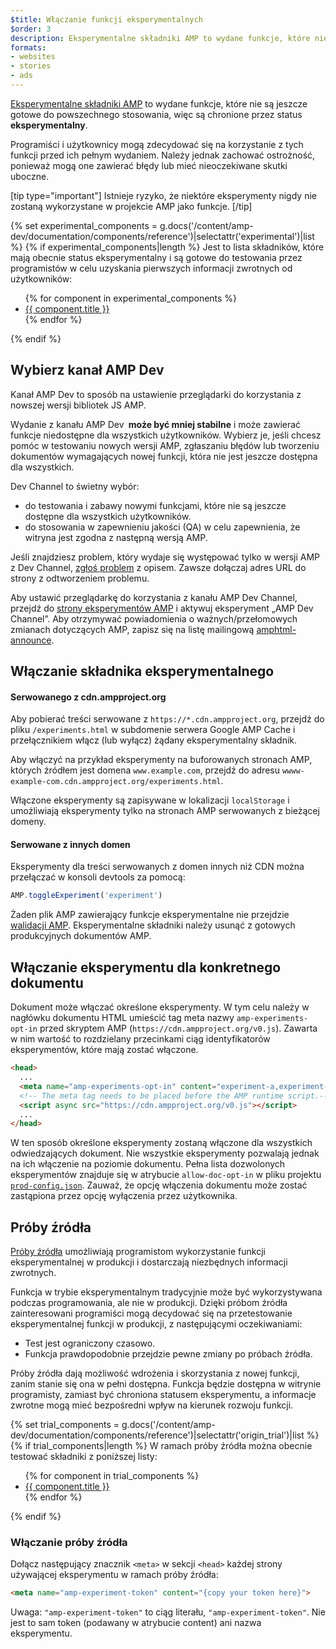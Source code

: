 ```yaml
---
$title: Włączanie funkcji eksperymentalnych
$order: 3
description: Eksperymentalne składniki AMP to wydane funkcje, które nie są jeszcze gotowe do powszechnego stosowania, więc są chronione przez status eksperymentalny.
formats:
- websites
- stories
- ads
---
```


[Eksperymentalne składniki AMP](https://github.com/ampproject/amphtml/tree/master/tools/experiments) to wydane funkcje, które nie są jeszcze gotowe do powszechnego stosowania, więc są chronione przez status **eksperymentalny**.

Programiści i użytkownicy mogą zdecydować się na korzystanie z tych funkcji przed ich pełnym wydaniem. Należy jednak zachować ostrożność, ponieważ mogą one zawierać błędy lub mieć nieoczekiwane skutki uboczne.

[tip type="important"] Istnieje ryzyko, że niektóre eksperymenty nigdy nie zostaną wykorzystane w projekcie AMP jako funkcje. [/tip]

{% set experimental_components = g.docs('/content/amp-dev/documentation/components/reference')|selectattr('experimental')|list %} {% if experimental_components|length %} Jest to lista składników, które mają obecnie status eksperymentalny i są gotowe do testowania przez programistów w celu uzyskania pierwszych informacji zwrotnych od użytkowników:


<ul> {% for component in experimental_components %}   <li><a href="%7B%7B%20component.url.path%20%7D%7D">{{ component.title }}</a></li> {% endfor %} </ul> {% endif %}

## Wybierz kanał AMP Dev

Kanał AMP Dev to sposób na ustawienie przeglądarki do korzystania z nowszej wersji bibliotek JS AMP.

Wydanie z kanału AMP Dev **&nbsp;może być mniej stabilne** i może zawierać funkcje niedostępne dla wszystkich użytkowników. Wybierz je, jeśli chcesz pomóc w testowaniu nowych wersji AMP, zgłaszaniu błędów lub tworzeniu dokumentów wymagających nowej funkcji, która nie jest jeszcze dostępna dla wszystkich.

Dev Channel to świetny wybór:

- do testowania i zabawy nowymi funkcjami, które nie są jeszcze dostępne dla wszystkich użytkowników.
- do stosowania w zapewnieniu jakości (QA) w celu zapewnienia, że witryna jest zgodna z następną wersją AMP.

Jeśli znajdziesz problem, który wydaje się występować tylko w wersji AMP z Dev Channel, [zgłoś problem](https://github.com/ampproject/amphtml/issues/new) z opisem. Zawsze dołączaj adres URL do strony z odtworzeniem problemu.

Aby ustawić przeglądarkę do korzystania z kanału AMP Dev Channel, przejdź do [strony eksperymentów AMP](https://cdn.ampproject.org/experiments.html) i aktywuj eksperyment „AMP Dev Channel”. Aby otrzymywać powiadomienia o ważnych/przełomowych zmianach dotyczących AMP, zapisz się na listę mailingową [amphtml-announce](https://groups.google.com/forum/#!forum/amphtml-announce).

## Włączanie składnika eksperymentalnego

#### Serwowanego z cdn.ampproject.org

Aby pobierać treści serwowane z `https://*.cdn.ampproject.org`, przejdź do pliku `/experiments.html` w subdomenie serwera Google AMP Cache i przełącznikiem włącz (lub wyłącz) żądany eksperymentalny składnik.

Aby włączyć na przykład eksperymenty na buforowanych stronach AMP, których źródłem jest domena `www.example.com`, przejdź do adresu `wwww-example-com.cdn.ampproject.org/experiments.html`.

Włączone eksperymenty są zapisywane w lokalizacji `localStorage` i umożliwiają eksperymenty tylko na stronach AMP serwowanych z bieżącej domeny.

#### Serwowane z innych domen

Eksperymenty dla treści serwowanych z domen innych niż CDN można przełączać w konsoli devtools za pomocą:

```js
AMP.toggleExperiment('experiment')
```

Żaden plik AMP zawierający funkcje eksperymentalne nie przejdzie [walidacji AMP](validation-workflow/validate_amp.md). Eksperymentalne składniki należy usunąć z gotowych produkcyjnych dokumentów AMP.

## Włączanie eksperymentu dla konkretnego dokumentu

Dokument może włączać określone eksperymenty. W tym celu należy w nagłówku dokumentu HTML umieścić tag meta nazwy `amp-experiments-opt-in` przed skryptem AMP (`https://cdn.ampproject.org/v0.js`). Zawarta w nim wartość to rozdzielany przecinkami ciąg identyfikatorów eksperymentów, które mają zostać włączone.

```html
<head>
  ...
  <meta name="amp-experiments-opt-in" content="experiment-a,experiment-b">
  <!-- The meta tag needs to be placed before the AMP runtime script.-->
  <script async src="https://cdn.ampproject.org/v0.js"></script>
  ...
</head>
```

W ten sposób określone eksperymenty zostaną włączone dla wszystkich odwiedzających dokument. Nie wszystkie eksperymenty pozwalają jednak na ich włączenie na poziomie dokumentu. Pełna lista dozwolonych eksperymentów znajduje się w atrybucie `allow-doc-opt-in` w pliku projektu [`prod-config.json`](https://github.com/ampproject/amphtml/blob/master/build-system/global-configs/prod-config.json). Zauważ, że opcję włączenia dokumentu może zostać zastąpiona przez opcję wyłączenia przez użytkownika.

## Próby źródła

[Próby źródła](https://github.com/GoogleChrome/OriginTrials/blob/gh-pages/explainer.md) umożliwiają programistom wykorzystanie funkcji eksperymentalnej w produkcji i dostarczają niezbędnych informacji zwrotnych.

Funkcja w trybie eksperymentalnym tradycyjnie może być wykorzystywana podczas programowania, ale nie w produkcji. Dzięki próbom źródła zainteresowani programiści mogą decydować się na przetestowanie eksperymentalnej funkcji w produkcji, z następującymi oczekiwaniami:

- Test jest ograniczony czasowo.
- Funkcja prawdopodobnie przejdzie pewne zmiany po próbach źródła.

Próby źródła dają możliwość wdrożenia i skorzystania z nowej funkcji, zanim stanie się ona w pełni dostępna. Funkcja będzie dostępna w witrynie programisty, zamiast być chroniona statusem eksperymentu, a informacje zwrotne mogą mieć bezpośredni wpływ na kierunek rozwoju funkcji.

{% set trial_components = g.docs('/content/amp-dev/documentation/components/reference')|selectattr('origin_trial')|list %} {% if trial_components|length %} W ramach próby źródła można obecnie testować składniki z poniższej listy:


<ul> {% for component in trial_components %}   <li><a href="%7B%7B%20component.url.path%20%7D%7D">{{ component.title }}</a></li> {% endfor %} </ul> {% endif %}

### Włączanie próby źródła

Dołącz następujący znacznik `<meta>` w sekcji `<head>` każdej strony używającej eksperymentu w ramach próby źródła:

```html
<meta name="amp-experiment-token" content="{copy your token here}">
```

Uwaga: `"amp-experiment-token"` to ciąg literału, `"amp-experiment-token"`. Nie jest to sam token (podawany w atrybucie content) ani nazwa eksperymentu.
